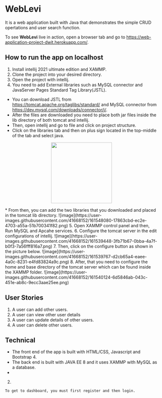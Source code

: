 # WebLevi
  It is a web application built with Java that demonstrates the simple CRUD opertations and user search function. 
  

  To see **WebLevi** live in action, open a browser tab and go to  https://web-application-project-dwit.herokuapp.com/. 
  


## How to run the app on localhost
   
   1. Install intellij 2021 ultimate edition and XAMMP.  
   2. Clone the project into your desired directory.
   3. Open the project with intellij.
   4. You need to add External libraries such as MySQL connector and JavaServer Pages Standard Tag Library(JSTL).
   * You can download JSTL from https://tomcat.apache.org/taglibs/standard/ and MySQL connector from https://dev.mysql.com/downloads/connector/j/.
   * After the files are downloaded you need to place both jar files inside the lib directory of both tomcat and intellij.
   * Then, open intellij and go to file and click on project structure.
   * Click on the libraries tab and then on plus sign located in the top-middle of the tab and select java.
   <p align="center" width="100%">
   <img src="https://user-images.githubusercontent.com/41668152/161547728-29ca211d-676a-411d-ac39-ed50c0415be3.png" width="200" height="200">
   </p>
   * From then, you can add the two libraries that you downloaded and placed in the tomcat lib directory.   
       ![image](https://user-images.githubusercontent.com/41668152/161548080-17863cbd-ec2e-4703-a55a-51b700341f82.png)
   5. Open XAMMP control panel and then, Run MySQL and Apcahe services.
   6. Configure the tomcat server in the edit configurations of intellij.
     ![image](https://user-images.githubusercontent.com/41668152/161539448-3fb71b67-0bba-4a7f-b0f3-7a56fff816a7.png)
   7. Then, click on the configure button as shown in the picture below.
     ![image](https://user-images.githubusercontent.com/41668152/161539767-d2cb65a4-eaee-4a0c-8231-e4fd83824a9c.png)
   8. After, that you need to configure the home and base directory of the tomcat server which can be found inside the XAMMP folder.
     ![image](https://user-images.githubusercontent.com/41668152/161540124-6d5846ab-043c-451e-ab8c-9ecc3aae25ee.png)

## User Stories
   1. A user can add other users.
   2. A user can view other user details
   3. A user can update details of other users.
   4. A user can delete other users.
  
## Technical
   * The front end of the app is built with HTML/CSS, Javascript and Bootstrap 4.
   * The back end is built with JAVA EE 8 and it uses XAMMP with MySQL as a database. 
   * 
  
   2. 
    To get to dashboard, you must first register and then login.
  
